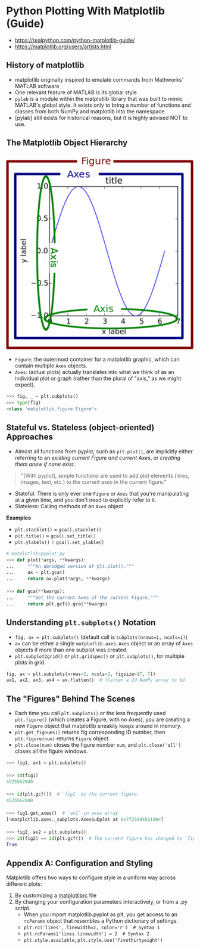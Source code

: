 # Python Plotting With Matplotlib (Guide)

- https://realpython.com/python-matplotlib-guide/
- https://matplotlib.org/users/artists.html

## History of matplotlib

- matplotlib originally inspired to emulate commands from Mathworks' MATLAB software
- One relevant feature of MATLAB is its global style
- `pylab` is a module within the matplotlib library that was built to mimic MATLAB's global style. It exists only to bring a number of functions and classes from both NumPy and matplotlib into the namespace
- [pylab] still exists for historical reasons, but it is highly advised NOT to use. 

## The Matplotlib Object Hierarchy

![fig_map](img/fig_map.png)

- `Figure`: the outermost container for a matplotlib graphic, which can contain multiple `Axes` objects.
- `Axes`: (actual plots) actually translates into what we think of as an individual plot or graph (rather than the plural of "axis," as we might expect).

```py
>>> fig, _ = plt.subplots()
>>> type(fig)
<class 'matplotlib.figure.Figure'>
```

## Stateful vs. Stateless (object-oriented) Approaches

- Almost all functions from pyplot, such as `plt.plot()`, are implicitly either referring to an _existing current Figure and current Axes_, or _creating them anew if none exist_.

> "[With pyplot], simple functions are used to add plot elements (lines, images, text, etc.) to the current axes in the current figure."

- Stateful: There is only ever one `Figure` or `Axes` that you're manipulating at a given time, and you don't need to explicitly refer to it.
- Stateless: Calling methods of an `Axes` object

**Examples**

- `plt.stacklot()` = `gca().stacklot()`
- `plt.title()` = `gca().set_title()`
- `plt.ylabels()` = `gca().set_ylable()`

```py
# matplotlib/pyplot.py
>>> def plot(*args, **kwargs):
...     """An abridged version of plt.plot()."""
...     ax = plt.gca()
...     return ax.plot(*args, **kwargs)

>>> def gca(**kwargs):
...     """Get the current Axes of the current Figure."""
...     return plt.gcf().gca(**kwargs)
```

## Understanding `plt.subplots()` Notation

- `fig, ax = plt.subplots()` (default call is `subplots(nrows=1, ncols=1)`)
- `ax` can be either a single `matplotlib.axes.Axes` object or an array of `Axes` objects if more than one subplot was created.
- `plt.subplot2grid()` or `plt.gridspec()` or `plt.subplots()`, for multiple plots in grid.

```py
fig, ax = plt.subplots(nrows=2, ncols=2, figsize=(7, 7))
ax1, ax2, ax3, ax4 = ax.flatten()  # flatten a 2d NumPy array to 1d
```

## The "Figures" Behind The Scenes

- Each time you call `plt.subplots()` or the less frequently used `plt.figure()` (which creates a Figure, with no Axes), you are creating a new `Figure` object that matplotlib sneakily keeps around in memory.
- `plt.get_fignums()` returns fig corresponding ID number, then `plt.figure(num)` returns `Figure` object.
- `plt.close(num)` closes the figure number `num`, and `plt.close('all')` closes all the figure windows.

```py
>>> fig1, ax1 = plt.subplots()

>>> id(fig1)
4525567840

>>> id(plt.gcf())  # `fig1` is the current figure.
4525567840

>>> fig1.get_axes()  # `ax1` in axes array
[<matplotlib.axes._subplots.AxesSubplot at 0x7f250d4561d0>]

>>> fig2, ax2 = plt.subplots()
>>> id(fig2) == id(plt.gcf())  # The current figure has changed to `fig2`.
True
```

## Appendix A: Configuration and Styling

Matplotlib offers two ways to configure style in a uniform way across different plots:

1. By customizing a [matplotlibrc](https://matplotlib.org/users/customizing.html) file
2. By changing your configuration parameters interactively, or from a .py script.
    - When you import matplotlib.pyplot as plt, you get access to an `rcParams` object that resembles a Python dictionary of settings.
    - `plt.rc('lines', linewidth=2, color='r')  # Syntax 1`
    - `plt.rcParams['lines.linewidth'] = 2  # Syntax 2`
    - `plt.style.available`, `plt.style.use('fivethirtyeight')`
